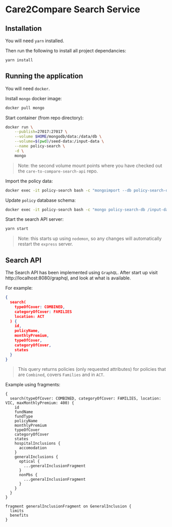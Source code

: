 # Care2Compare Search Service

## Installation

You will need `yarn` installed.

Then run the following to install all project dependancies:
```bash
yarn install
```

## Running the application

You will need `docker`.

Install `mongo` docker image:
```bash
docker pull mongo
```

Start container (from repo directory):
```bash
docker run \
    --publish=27017:27017 \
    --volume $HOME/mongodb/data:/data/db \
    --volume=$(pwd)/seed-data:/input-data \
    --name policy-search \
    -d \
    mongo
```

> Note: the second volume mount points where you have checked out the `care-to-compare-search-api` repo.

Import the policy data:
```bash
docker exec -it policy-search bash -c "mongoimport --db policy-search-db --collection policies --type json --file /input-data/policies.json --jsonArray"
```

Update `policy` database schema:
```bash
docker exec -it policy-search bash -c "mongo policy-search-db /input-data/update-schema.js"
```

Start the search API server:
```bash
yarn start
```
> Note: this starts up using `nodemon`, so any changes will automatically restart the `express` server.

## Search API
The Search API has been implemented using `GraphQL`. After start up visit http://localhost:8080/graphql, and look at what is available.

For example:
```json
{
  search(
    typeOfCover: COMBINED,
    categoryOfCover: FAMILIES
    location: ACT
  ) {
    id,
    policyName,
    monthlyPremium,
    typeOfCover,
    categoryOfCover,
    states
  }
}
```
> This query returns policies (only requested attributes) for policies that are `Combined`, covers `Families` and in `ACT`.

Example using fragments:
```
{
  search(typeOfCover: COMBINED, categoryOfCover: FAMILIES, location: VIC, maxMonthlyPremium: 400) {
    id
    fundName
    fundType
    policyName
    monthlyPremium
    typeOfCover
    categoryOfCover
    states
    hospitalInclusions {
      accomodation
    }
    generalInclusions {
      optical {
        ...generalInclusionFragment
      }
      nonPbs {
        ...generalInclusionFragment
      }
    }
  }
}

fragment generalInclusionFragment on GeneralInclusion {
  limits
  benefits
}

```
